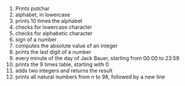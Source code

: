 1. Prints putchar
2. alphabet, in lowercase
3. prints 10 times the alphabet
4. checks for lowercase character
5. checks for alphabetic character
6. sign of a number
7. computes the absolute value of an integer
8. prints the last digit of a number
9. every minute of the day of Jack Bauer, starting from 00:00 to 23:59
10. prints the 9 times table, starting with 0
11. adds two integers and returns the result
12. prints all natural numbers from n to 98, followed by a new line

